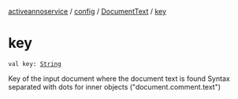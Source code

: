 [activeannoservice](../../index.md) / [config](../index.md) / [DocumentText](index.md) / [key](./key.md)

# key

`val key: `[`String`](https://kotlinlang.org/api/latest/jvm/stdlib/kotlin/-string/index.html)

Key of the input document where the document text is found
Syntax separated with dots for inner objects ("document.comment.text")

